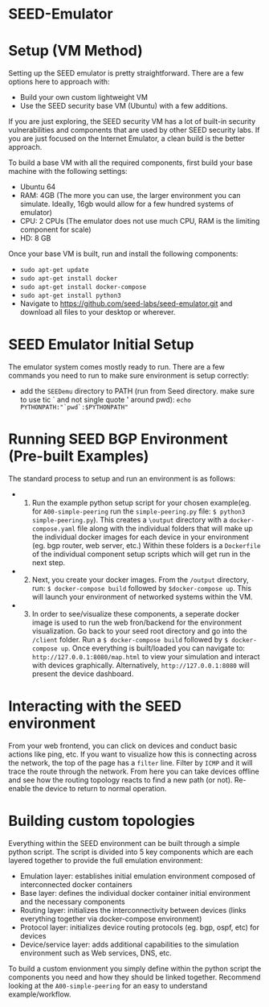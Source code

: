 # SEED-Emulator

# Setup (VM Method)
Setting up the SEED emulator is pretty straightforward. There are a few options here to approach with:

* Build your own custom lightweight VM
* Use the SEED security base VM (Ubuntu) with a few additions. 

If you are just exploring, the SEED security VM has a lot of built-in security vulnerabilities and components that are used by other SEED security labs. If you are just focused on the Internet Emulator, a clean build is the better approach.

To build a base VM with all the required components, first build your base machine with the following settings:

* Ubuntu 64
* RAM: 4GB (The more you can use, the larger environment you can simulate. Ideally, 16gb would allow for a few hundred systems of emulator)
* CPU: 2 CPUs (The emulator does not use much CPU, RAM is the limiting component for scale)
* HD: 8 GB

Once your base VM is built, run and install the following components:

* `sudo apt-get update`
* `sudo apt-get install docker`
* `sudo apt-get install docker-compose`
* `sudo apt-get install python3`
* Navigate to https://github.com/seed-labs/seed-emulator.git and download all files to your desktop or wherever.

# SEED Emulator Initial Setup

The emulator system comes mostly ready to run. There are a few commands you need to run to make sure environment is setup correctly:
* add the `SEEDemu` directory to PATH (run from Seed directory. make sure to use tic \` and not single quote ' around pwd): ```echo PYTHONPATH:"`pwd`:$PYTHONPATH"```

# Running SEED BGP Environment (Pre-built Examples)
The standard process to setup and run an environment is as follows:
* 1. Run the example python setup script for your chosen example(eg. for `A00-simple-peering` run the `simple-peering.py` file: `$ python3 simple-peering.py`). This creates a `\output` directory with a `docker-compose.yaml` file along with the individual folders that will make up the individual docker images for each device in your environment (eg. bgp router, web server, etc.) Within these folders is a `Dockerfile` of the individual component setup scripts which will get run in the next step.
* 2. Next, you create your docker images. From the `/output` directory, run: `$ docker-compose build` followed by `$docker-compose up`. This will launch your environment of networked systems within the VM.
* 3. In order to see/visualize these components, a seperate docker image is used to run the web fron/backend for the environment visualization. Go back to your seed root directory and go into the `/client` folder.  Run a `$ docker-compose build` followed by `$ docker-compose up`. Once everything is built/loaded you can navigate to: `http://127.0.0.1:8080/map.html` to view your simulation and interact with devices graphically. Alternatively, `http://127.0.0.1:8080` will present the device dashboard.

# Interacting with the SEED environment
From your web frontend, you can click on devices and conduct basic actions like ping, etc. If you want to visualize how this is connecting across the network, the top of the page has a `filter` line. Filter by `ICMP` and it will trace the route through the network. From here you can take devices offline and see how the routing topology reacts to find a new path (or not). Re-enable the device to return to normal operation.

# Building custom topologies
Everything within the SEED environment can be built through a simple python script. The script is divided into 5 key components which are each layered together to provide the full emulation environment:

* Emulation layer: establishes initial emulation environment composed of interconnected docker containers
* Base layer: defines the individual docker container initial environment and the necessary components
* Routing layer: initializes the interconnectivity between devices (links everything together via docker-compose environment)
* Protocol layer: initializes device routing protocols (eg. bgp, ospf, etc) for devices
* Device/service layer: adds additional capabilities to the simulation environment such as Web services, DNS, etc.

To build a custom envionment you simply define within the python script the components you need and how they should be linked together. Recommend looking at the `A00-simple-peering` for an easy to understand example/workflow. 


